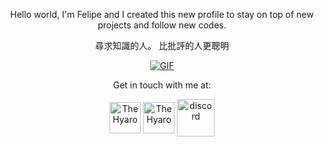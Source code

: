 
<p align="center"> Hello world, I'm Felipe and I created this new profile to stay on top of new projects and follow new codes.



<p align="center"> 尋求知識的人。 比批評的人更聰明
<p align="center"> 
<a href="https://www.youtube.com/watch?v=wYZux3BMc5k" target="blank"><img align="center" alt="GIF" src="https://media.discordapp.net/attachments/937859436091932693/943401582186332160/649718c4b92f9c8ceaf69c61a311f3db.gif?width=640&height=480" /></a>


<p align="center"> Get in touch with me at:
<p align="center">
<a href="https://twitter.com/aevspurk" target="blank"><img align="center" src="https://www.gifservice.fr/img/gif-vignette-small/08fbc16f6a87f07f35676122a339b6c0/51748-multi-media-computer-software-internet-twitter.gif" alt="TheHyaro" height="50" width="50" /></a>
<a href="https://instagram.com/felipedeep" target="blank"><img align="center" src="https://cdn.discordapp.com/attachments/750576652290883584/937789987318038568/a_insta.gif" alt="TheHyaro" height="50" width="50" /></a>  
<a href="https://discord.gg/HtVXP3fQ2z" target="blank"><img align="center" src="https://discordemoji.com/assets/emoji/3702_party_discord.gif" alt="discord" height="60" width="60"/></a>
</p>
